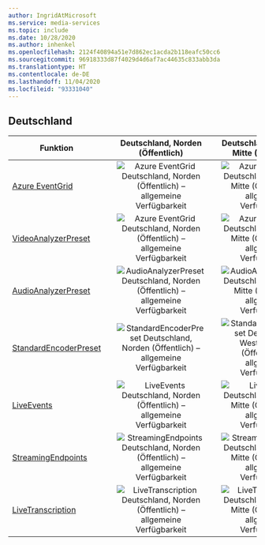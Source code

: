 ```yaml
---
author: IngridAtMicrosoft
ms.service: media-services
ms.topic: include
ms.date: 10/28/2020
ms.author: inhenkel
ms.openlocfilehash: 2124f40894a51e7d862ec1acda2b118eafc50cc6
ms.sourcegitcommit: 96918333d87f4029d4d6af7ac44635c833abb3da
ms.translationtype: HT
ms.contentlocale: de-DE
ms.lasthandoff: 11/04/2020
ms.locfileid: "93331040"
---
```

<!--Feature availability in region-->
## <a name="germany"></a>Deutschland

| Funktion | <!--Germany Central (Sovereign)--> | Deutschland, Norden (Öffentlich) |<!-- Germany Northeast (Sovereign)--> | Deutschland, Westen-Mitte (Öffentlich) |
| --- | :---: | :---: | :---: | :---: |
| [Azure EventGrid](../reacting-to-media-services-events.md) |<!--Germany Central (Sovereign) --> |![Azure EventGrid Deutschland, Norden (Öffentlich) – allgemeine Verfügbarkeit](../media/azure-clouds-regions/ga.svg) | <!--Germany Northeast (Sovereign) --> |![Azure EventGrid Deutschland, Westen-Mitte (Öffentlich) – allgemeine Verfügbarkeit](../media/azure-clouds-regions/ga.svg) |
| [VideoAnalyzerPreset](../analyzing-video-audio-files-concept.md) |<!--Germany Central (Sovereign) --> |![Azure EventGrid Deutschland, Norden (Öffentlich) – allgemeine Verfügbarkeit](../media/azure-clouds-regions/ga.svg) | <!--Germany Northeast (Sovereign) --> |![Azure EventGrid Deutschland, Westen-Mitte (Öffentlich) – allgemeine Verfügbarkeit](../media/azure-clouds-regions/ga.svg) |
| [AudioAnalyzerPreset](../analyzing-video-audio-files-concept.md) |<!--Germany Central (Sovereign) --> |![AudioAnalyzerPreset Deutschland, Norden (Öffentlich) – allgemeine Verfügbarkeit](../media/azure-clouds-regions/ga.svg) | <!--Germany Northeast (Sovereign) --> |![AudioAnalyzerPreset Deutschland, Westen-Mitte (Öffentlich) allgemeine Verfügbarkeit](../media/azure-clouds-regions/ga.svg) |
| [StandardEncoderPreset](../encoding-concept.md) |<!--![StandardEncoderPreset Germany Central (Sovereign) general availability](../media/azure-clouds-regions/ga.svg) --> | ![StandardEncoderPreset Deutschland, Norden (Öffentlich) – allgemeine Verfügbarkeit](../media/azure-clouds-regions/ga.svg) |<!-- ![StandardEncoderPreset Germany Northeast (Sovereign) general availability](../media/azure-clouds-regions/ga.svg)-->  |![StandardEncoderPreset Deutschland, Westen-Mitte (Öffentlich) – allgemeine Verfügbarkeit](../media/azure-clouds-regions/ga.svg) |
| [LiveEvents](../live-streaming-overview.md) |<!--![LiveEvents Germany Central (Sovereign) general availability](../media/azure-clouds-regions/ga.svg)-->  | ![LiveEvents Deutschland, Norden (Öffentlich) – allgemeine Verfügbarkeit](../media/azure-clouds-regions/ga.svg) |<!-- ![LiveEvents Germany Northeast (Sovereign) general availability](../media/azure-clouds-regions/ga.svg)-->  |![LiveEvents Deutschland, Westen-Mitte (Öffentlich) – allgemeine Verfügbarkeit](../media/azure-clouds-regions/ga.svg) |
| [StreamingEndpoints](../streaming-endpoint-concept.md) |<!--![StreamingEndpoints Germany Central (Sovereign) general availability](../media/azure-clouds-regions/ga.svg)--> | ![StreamingEndpoints Deutschland, Norden (Öffentlich) – allgemeine Verfügbarkeit](../media/azure-clouds-regions/ga.svg) |<!--![StreamingEndpoints Germany Northeast (Sovereign) general availability](../media/azure-clouds-regions/ga.svg)-->  |![StreamingEndpoints Deutschland, Westen-Mitte (Öffentlich) – allgemeine Verfügbarkeit](../media/azure-clouds-regions/ga.svg) |
| [LiveTranscription](../live-transcription.md) |<!--![LiveTranscription Germany Central (Sovereign) general availability](../media/azure-clouds-regions/ga.svg)--> |![LiveTranscription Deutschland, Norden (Öffentlich) – allgemeine Verfügbarkeit](../media/azure-clouds-regions/ga.svg) |<!-- ![LiveTranscription Germany Northeast (Sovereign) general availability](../media/azure-clouds-regions/ga.svg)-->  |![LiveTranscription Deutschland, Westen-Mitte (Öffentlich) – allgemeine Verfügbarkeit](../media/azure-clouds-regions/ga.svg) |
